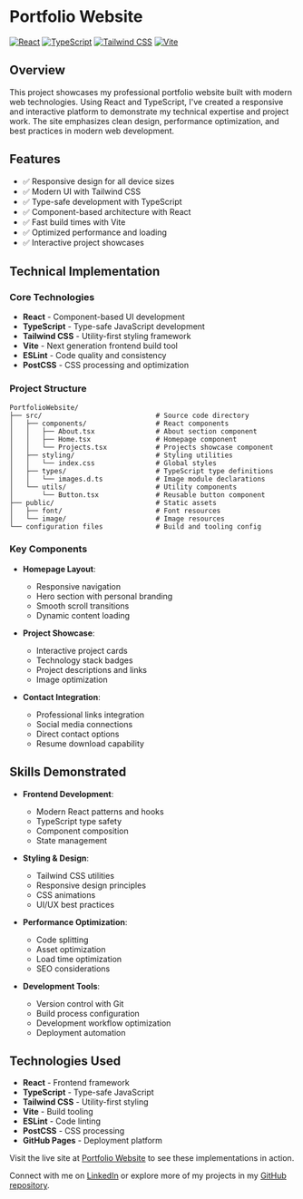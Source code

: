 # Portfolio Website

[![React](https://img.shields.io/badge/React-Frontend-blue.svg)](https://reactjs.org/)
[![TypeScript](https://img.shields.io/badge/TypeScript-4.x-blue.svg)](https://www.typescriptlang.org/)
[![Tailwind CSS](https://img.shields.io/badge/Tailwind-Styling-purple.svg)](https://tailwindcss.com/)
[![Vite](https://img.shields.io/badge/Vite-Build_Tool-yellow.svg)](https://vitejs.dev/)


## Overview

This project showcases my professional portfolio website built with modern web technologies. Using React and TypeScript, I've created a responsive and interactive platform to demonstrate my technical expertise and project work. The site emphasizes clean design, performance optimization, and best practices in modern web development.

## Features

- ✅ Responsive design for all device sizes
- ✅ Modern UI with Tailwind CSS
- ✅ Type-safe development with TypeScript
- ✅ Component-based architecture with React
- ✅ Fast build times with Vite
- ✅ Optimized performance and loading
- ✅ Interactive project showcases

## Technical Implementation

### Core Technologies

- **React** - Component-based UI development
- **TypeScript** - Type-safe JavaScript development
- **Tailwind CSS** - Utility-first styling framework
- **Vite** - Next generation frontend build tool
- **ESLint** - Code quality and consistency
- **PostCSS** - CSS processing and optimization

### Project Structure

```
PortfolioWebsite/
├── src/                            # Source code directory
│   ├── components/                 # React components
│   │   ├── About.tsx               # About section component
│   │   ├── Home.tsx                # Homepage component
│   │   └── Projects.tsx            # Projects showcase component
│   ├── styling/                    # Styling utilities
│   │   └── index.css               # Global styles
│   ├── types/                      # TypeScript type definitions
│   │   └── images.d.ts             # Image module declarations
│   └── utils/                      # Utility components
│       └── Button.tsx              # Reusable button component
├── public/                         # Static assets
│   ├── font/                       # Font resources
│   └── image/                      # Image resources
└── configuration files             # Build and tooling config
```

### Key Components

- **Homepage Layout**:

  - Responsive navigation
  - Hero section with personal branding
  - Smooth scroll transitions
  - Dynamic content loading

- **Project Showcase**:

  - Interactive project cards
  - Technology stack badges
  - Project descriptions and links
  - Image optimization

- **Contact Integration**:
  - Professional links integration
  - Social media connections
  - Direct contact options
  - Resume download capability

## Skills Demonstrated

- **Frontend Development**:

  - Modern React patterns and hooks
  - TypeScript type safety
  - Component composition
  - State management

- **Styling & Design**:

  - Tailwind CSS utilities
  - Responsive design principles
  - CSS animations
  - UI/UX best practices

- **Performance Optimization**:

  - Code splitting
  - Asset optimization
  - Load time optimization
  - SEO considerations

- **Development Tools**:
  - Version control with Git
  - Build process configuration
  - Development workflow optimization
  - Deployment automation

## Technologies Used

- **React** - Frontend framework
- **TypeScript** - Type-safe JavaScript
- **Tailwind CSS** - Utility-first styling
- **Vite** - Build tooling
- **ESLint** - Code linting
- **PostCSS** - CSS processing
- **GitHub Pages** - Deployment platform

Visit the live site at [Portfolio Website](https://christianhansonn.github.io/PortfolioWebsite/) to see these implementations in action.

Connect with me on [LinkedIn](https://www.linkedin.com/in/christianhanson/) or explore more of my projects in my [GitHub repository](https://github.com/christianhansonn/PortfolioProject).
